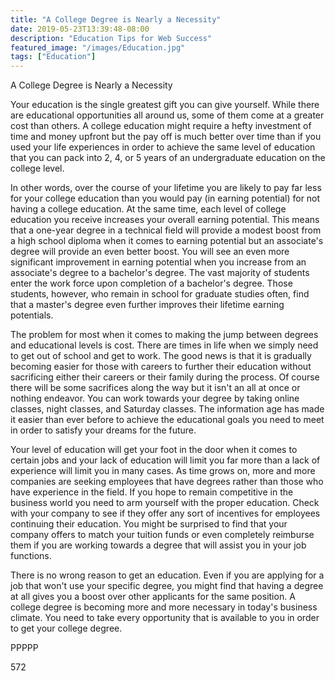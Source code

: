 ```yaml
---
title: "A College Degree is Nearly a Necessity"
date: 2019-05-23T13:39:48-08:00
description: "Education Tips for Web Success"
featured_image: "/images/Education.jpg"
tags: ["Education"]
---
```


A College Degree is Nearly a Necessity

Your education is the single greatest gift you can give yourself. While there are educational opportunities all around us, some of them come at a greater cost than others. A college education might require a hefty investment of time and money upfront but the pay off is much better over time than if you used your life experiences in order to achieve the same level of education that you can pack into 2, 4, or 5 years of an undergraduate education on the college level.

In other words, over the course of your lifetime you are likely to pay far less for your college education than you would pay (in earning potential) for not having a college education. At the same time, each level of college education you receive increases your overall earning potential. This means that a one-year degree in a technical field will provide a modest boost from a high school diploma when it comes to earning potential but an associate's degree will provide an even better boost. You will see an even more significant improvement in earning potential when you increase from an associate's degree to a bachelor's degree. The vast majority of students enter the work force upon completion of a bachelor's degree. Those students, however, who remain in school for graduate studies often, find that a master's degree even further improves their lifetime earning potentials. 

The problem for most when it comes to making the jump between degrees and educational levels is cost. There are times in life when we simply need to get out of school and get to work. The good news is that it is gradually becoming easier for those with careers to further their education without sacrificing either their careers or their family during the process. Of course there will be some sacrifices along the way but it isn't an all at once or nothing endeavor. You can work towards your degree by taking online classes, night classes, and Saturday classes. The information age has made it easier than ever before to achieve the educational goals you need to meet in order to satisfy your dreams for the future.

Your level of education will get your foot in the door when it comes to certain jobs and your lack of education will limit you far more than a lack of experience will limit you in many cases. As time grows on, more and more companies are seeking employees that have degrees rather than those who have experience in the field. If you hope to remain competitive in the business world you need to arm yourself with the proper education. Check with your company to see if they offer any sort of incentives for employees continuing their education. You might be surprised to find that your company offers to match your tuition funds or even completely reimburse them if you are working towards a degree that will assist you in your job functions.

There is no wrong reason to get an education. Even if you are applying for a job that won't use your specific degree, you might find that having a degree at all gives you a boost over other applicants for the same position. A college degree is becoming more and more necessary in today's business climate. You need to take every opportunity that is available to you in order to get your college degree.

PPPPP

572

